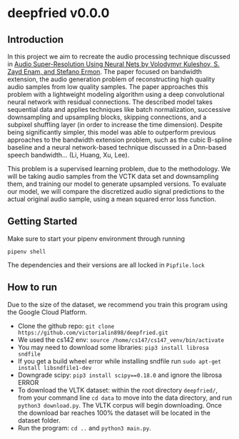 # deepfried v0.0.0

## Introduction
In this project we aim to recreate the audio processing technique discussed in [Audio Super-Resolution Using Neural Nets by Volodymyr Kuleshov, S. Zayd Enam, and Stefano Ermon](https://arxiv.org/pdf/1708.00853.pdf). The paper focused on bandwidth extension, the audio generation problem of reconstructing high quality audio samples from low quality samples. The paper approaches this problem with a lightweight modeling algorithm using a deep convolutional neural network with residual connections. The described model takes sequential data and applies techniques like batch normalization, successive downsampling and upsampling blocks, skipping connections, and a subpixel shuffling layer (in order to increase the time dimension). Despite being significantly simpler, this model was able to outperform previous approaches to the bandwidth extension problem, such as the cubic B-spline baseline and a neural network-based technique discussed in a Dnn-based speech bandwidth… (Li, Huang, Xu, Lee).


This problem is a supervised learning problem, due to the methodology. We will be taking audio samples from the VCTK data set and downsampling them, and training our model to generate upsampled versions. To evaluate our model, we will compare the discretized audio signal predictions to the actual original audio sample, using a mean squared error loss function.

## Getting Started

Make sure to start your pipenv environment through running
```
pipenv shell
```

The dependencies and their versions are all locked in `Pipfile.lock`


## How to run

Due to the size of the dataset, we recommend you train this program using the Google Cloud Platform.

* Clone the github repo: `git clone https://github.com/victorialin898/deepfried.git`
* We used the cs142 env: `source /home/cs147/cs147_venv/bin/activate`
* You may need to download some libraries: `pip3 install librosa sndfile`
* If you get a build wheel error while installing sndfile run `sudo apt-get install libsndfile1-dev`
* Downgrade scipy: `pip3 install scipy==0.18.0` and ignore the librosa ERROR
* To download the VLTK dataset: within the root directory `deepfried/`, from your command line `cd data` to move into the data directory, and run `python3 download.py`. The VLTK corpus will begin downloading. Once the download bar reaches 100% the dataset will be located in the dataset folder.
* Run the program: `cd ..` and `python3 main.py`.
